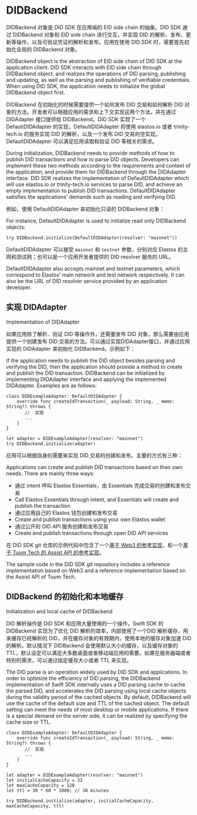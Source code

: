 # DIDBackend

DIDBackend 对象是 DID SDK 在应用端的 EID side chain 的抽象。DID SDK 通过 DIDBackend 对象和 EID side chain 进行交互，并实现 DID 的解析、发布、更新等操作，以及可验证凭证的解析和发布。应用在使用 DID SDK 时，需要首先初始化全局的 DIDBackend 对象。

DIDBackend object is the abstraction of EID side chain of DID SDK at the application client. DID SDK interacts with EID side chain through DIDBackend object, and realizes the operations of DID parsing, publishing and updating, as well as the parsing and publishing of verifiable credentials. When using DID SDK, the application needs to initialize the global DIDBackend object first.

DIDBackend 在初始化的时候需要提供一个如何发布 DID 交易和如何解析 DID 对象的方法。开发者可以根据应用的需求和上下文实现这两个方法，并在通过 DIDAdapter 接口提供给 DIDBackend。DID SDK 实现了一个 DefaultDIDAdapter 的实现，DefaultDIDAdapter 将使用 elastos.io 或者 trinity-tech.io 的服务实现 DID 的解析，以及一个发布 DID 交易的空实现。DefaultDIDAdapter 可以满足应用读取和验证 DID 等相关的需求。

During initialization, DIDBackend needs to provide methods of how to publish DID transactions and how to parse DID objects. Developers can implement these two methods according to the requirements and context of the application, and provide them for DIDBackend through the DIDAdapter interface. DID SDK realizes the implementation of DefaultDIDAdapter which will use elastos.io or trinity-tech.io services to parse DID, and achieve an empty implementation to publish DID transactions. DefaultDIDAdapter satisfies the applications’ demands such as reading and verifying DID.

例如，使用 DefaultDIDAdapter 来初始化只读的 DIDBackend 对象：

For instance, DefaultDIDAdapter is used to initialize read only DIDBackend objects:

```
try DIDBackend.initialize(DefaultDIDAdapter(resolver: "mainnet"))
```

DefaultDIDAdapter 可以接受 `mainnet` 和 `testnet` 参数，分别对应 Elastos 的主网和测试网；也可以是一个应用开发者提供的 DID resolver 服务的 URL。

DefaultDIDAdapter also accepts mainnet and testnet parameters, which correspond to Elastos’ main network and test network respectively. It can also be the URL of DID resolver service provided by an application developer.

## 实现 DIDAdapter

Implementation of DIDAdapter

如果应用除了解析、验证 DID 等操作外，还需要发布 DID 对象，那么需要由应用提供一个创建发布 DID 交易的方法。可以通过实现DIDAdapter接口，并通过应用实现的 DIDAdapter 来初始化 DIDBackend。示例如下：

If the application needs to publish the DID object besides parsing and verifying the DID, then the application should provide a method to create and publish the DID transaction. DIDBackend can be initialized by implementing DIDAdapter interface and applying the implemented DIDAdapter. Examples are as follows:

```
class DIDExampleAdapter: DefaultDIDAdapter {
    override func createIdTransaction(_ payload: String, _ memo: String?) throws {
       //  实现
       ...
    }
}

let adapter = DIDExampleAdapter(resolver: "mainnet") 
try DIDBackend.initialize(adapter)
```

应用可以根据自身的需要来实现 DID 交易的创建和发布。主要的方式有三种：

Applications can create and publish DID transactions based on their own needs. There are mainly three ways:

* 通过 intent 呼叫 Elastos Essentials，由 Essentials 完成交易的创建和发布交易
* Call Elastos Essentials through intent, and Essentials will create and publish the transaction
* 通过应用自己的 Elastos 钱包创建和发布交易
* Create and publish transactions using your own Elastos wallet
* 通过公开的 DID API 服务创建和发布交易
* Create and publish transactions through open DID API services

在 DID SDK git 仓库的示例代码中包含了一个[基于 Web3 的参考实现](https://github.com/elastos/Elastos.DID.Swift.SDK/blob/master/ElastosDIDSDKTests/Web3Adapter.swift)，和一个[基于 Tuum Tech 的 Assist API 的参考实现](https://github.com/elastos/Elastos.DID.Swift.SDK/blob/feat\_demo/DIDExample/DIDExample/AssistDIDAdapter.swift)。

The sample code in the DID SDK git repository includes a reference implementation based on Web3 and a reference implementation based on the Assist API of Tuum Tech.

## DIDBackend 的初始化和本地缓存 <a href="#didbackend-cache" id="didbackend-cache"></a>

Initialization and local cache of DIDBackend

DID 解析操作是 DID SDK 和应用大量使用的一个操作，Swift SDK 的 DIDBackend 实现为了优化 DID 解析的效率，内部使用了一个DID 解析缓存，用来缓存已经解析的 DID，并在缓存对象的有效期内，使用本地的缓存对象加速 DID 的解析。默认情况下 DIDBackend 会使用默认大小的缓存，以及缓存对象的 TTL，默认设定可以满足大多数桌面或者移动端应用的需要。如果在服务器端或者特别的需求，可以通过指定缓存大小或者 TTL 来实现。

The DID parse is an operation widely used by DID SDK and applications. In order to optimize the efficiency of DID parsing, the DIDBackend implementation of Swift SDK internally uses a DID parsing cache to cache the parsed DID, and accelerates the DID parsing using local cache objects during the validity period of the cached objects. By default, DIDBackend will use the cache of the default size and TTL of the cached object. The default setting can meet the needs of most desktop or mobile applications. If there is a special demand on the server side, it can be realized by specifying the cache size or TTL.

```
class DIDExampleAdapter: DefaultDIDAdapter {
    override func createIdTransaction(_ payload: String, _ memo: String?) throws {
       //  实现
       ...
    }
}

let adapter = DIDExampleAdapter(resolver: "mainnet") 
let initialCacheCapacity = 32
let maxCacheCapacity = 128
let ttl = 30 * 60 * 1000; // 30 minutes

try DIDBackend.initialize(adapter, initialCacheCapacity, maxCacheCapacity, ttl)
```
